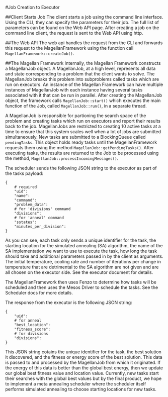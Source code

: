 #Job Creation to Executor

##Client Starts Job
The client starts a job using the command line interface. Using the CLI, they can specify the parameters for their job. The full list of parameters can be found on the Web API page. After creating a job on the command line client, the request is sent to the Web API using http.

##The Web API
The web api handles the request from the CLI and forwards this request to the MagellanFramework using the function call `MagellanFramework::createJob()`. 

##The Magellan Framework
Internally, the Magellan Framework constructs a MagellanJob object. A MagellanJob, at a high level, represents all data and state corresponding to a problem that the client wants to solve. The MagellanJob breaks this problem into subproblems called tasks which are run on executors. An instance of the Magellan Framework can have multiple instances of MagellanJob with each instance having several tasks associated with it that can be run in parallel.  After creating the MagellanJob object, the framework calls `MagellanJob::start()` which executes the main function of the Job, called `MagellanJob::run()`, in a separate thread. 


A MagellanJob is responsible for partioning the search space of the problem and creating tasks which run on executors and report their results back to the job. MagellanJobs are restricted to creating 10 active tasks at a time to ensure that this system scales well when a lot of jobs are submitted simultaneously. New tasks are submitted to a BlockingQueue called `pendingTasks`. This object holds ready tasks until the MagellanFramework requests them using the method `MagellanJob::getPendingTasks()`. After executing tasks, the results are returned to the Job to be processed using the method, `MagellanJob::processIncomingMessages()`. 

The scheduler sends the following JSON string to the executor as part of the tasks payload: 
```
{
    # required
    "uid":
    "name":
    "command":
    "problem_data":
    # for 'divisions' command
    "divisions":
    # for 'anneal' command
    "sstates":
    "minutes_per_division":
}
```
As you can see, each task only sends a unique identifier for the task, the starting location for the simulated annealing (SA) algorithm, the name of the SA implementation we want to use to execute the task, how long the task should take and additional parameters passed in by the client as arguments.  The  initial temperature, cooling rate and number of iterations per change in temperature that are detrimental to the SA algorithm are not given and are all chosen on the executor side. See the executor document for details.


The MagellanFramework then uses Fenzo to determine how tasks will be scheduled and then uses the Mesos Driver to schedule the tasks. See the Scheduler docs for more details.

The response from the executor is the following JSON string:
```
{
	"uid":
    # for anneal
	"best_location":
	"fitness_score":
    # for divisions
    "divisions":
}
```
This JSON string cotains the unique identifier for the task, the best solution it discovered, and the fitness or energy score of the best solution. This data is passed to and processed by the MagellanJob from which it originated.  If the energy of this data is better than the global best energy, then we update our global best fitness value and location value. Currently, new tasks start their searches with the global best values but by the final product, we hope to implement a meta annealing scheduler where the scheduler itself performs simulated annealing to choose starting locations for new tasks.
